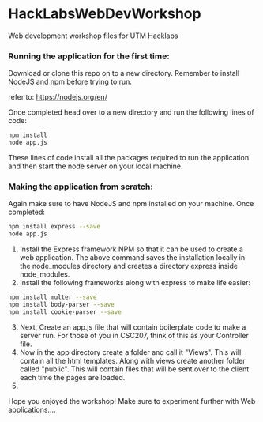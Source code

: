 # HackLabsWebDevWorkshop
Web development workshop files for UTM Hacklabs

### Running the application for the first time:
Download or clone this repo on to a new directory.
Remember to install NodeJS and npm before trying to run.

refer to: https://nodejs.org/en/

Once completed head over to a new directory and run the following lines of code:

```bash
npm install
node app.js
```

These lines of code install all the packages required to run the application and then start the node server on your local machine.

### Making the application from scratch:
Again make sure to have NodeJS and npm installed on your machine. Once completed:
```bash
npm install express --save
node app.js
```
1. Install the Express framework NPM so that it can be used to create a web application.
The above command saves the installation locally in the node_modules directory and creates a directory express inside node_modules.
2. Install the following frameworks along with express to make life easier:
```bash
npm install multer --save
npm install body-parser --save
npm install cookie-parser --save
```
3. Next, Create an app.js file that will contain boilerplate code to make a server run. For those of you in CSC207, think of this as your Controller file.
4. Now in the app directory create a folder and call it "Views". This will contain all the html templates. Along with views create another folder called "public". This will contain files that will be sent over to the client each time the pages are loaded.
5.

Hope you enjoyed the workshop! Make sure to experiment further with Web applications....
